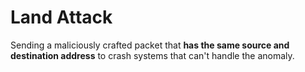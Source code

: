 # Land Attack
Sending a maliciously crafted packet that **has the same source and destination address** to crash systems that can't handle the anomaly. 
